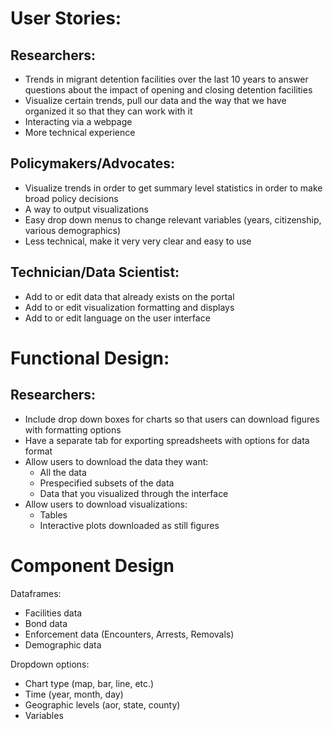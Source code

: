 # User Stories:

## Researchers:
- Trends in migrant detention facilities over the last 10 years to answer questions about the impact of opening and closing detention facilities
- Visualize certain trends, pull our data and the way that we have organized it so that they can work with it
- Interacting via a webpage 
- More technical experience

## Policymakers/Advocates:
- Visualize trends in order to get summary level statistics in order to make broad policy decisions
- A way to output visualizations
- Easy drop down menus to change relevant variables (years, citizenship, various demographics)
- Less technical, make it very very clear and easy to use


## Technician/Data Scientist:
- Add to or edit data that already exists on the portal
- Add to or edit visualization formatting and displays
- Add to or edit language on the user interface

# Functional Design: 

## Researchers:

- Include drop down boxes for charts so that users can download figures with formatting options
- Have a separate tab for exporting spreadsheets with options for data format
- Allow users to download the data they want:
  - All the data
  - Prespecified subsets of the data
  - Data that you visualized through the interface
- Allow users to download visualizations:
  - Tables
  - Interactive plots downloaded as still figures

# Component Design

Dataframes:
- Facilities data
- Bond data
- Enforcement data (Encounters, Arrests, Removals)
- Demographic data


Dropdown options:
- Chart type (map, bar, line, etc.)
- Time (year, month, day)
- Geographic levels (aor, state, county)
- Variables


